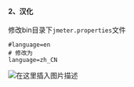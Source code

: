 #### 2、汉化

修改bin目录下`jmeter.properties`文件

```shell
#language=en
# 修改为 
language=zh_CN
```

![在这里插入图片描述](https://img-blog.csdnimg.cn/0632af3118a94b6a9ed05dd8dbb4a6f1.png?x-oss-process=image/watermark,type_d3F5LXplbmhlaQ,shadow_50,text_Q1NETiBA6YOR5riF,size_20,color_FFFFFF,t_70,g_se,x_16)